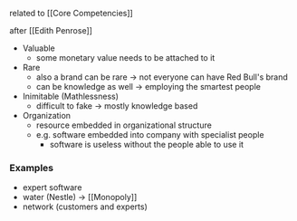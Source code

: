 related to [[Core Competencies]]

after [[Edith Penrose]]
- Valuable
	- some monetary value needs to be attached to it
- Rare
	- also a brand can be rare -> not everyone can have Red Bull's brand
	- can be knowledge as well -> employing the smartest people
- Inimitable (Mathlessness)
	- difficult to fake -> mostly knowledge based
- Organization
	- resource embedded in organizational structure
	- e.g. software embedded into company with specialist people
		- software is useless without the people able to use it

### Examples
- expert software
- water (Nestle) -> [[Monopoly]]
- network (customers and experts)

